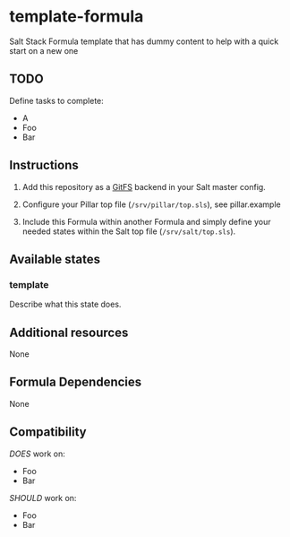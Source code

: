 # template-formula

Salt Stack Formula template that has dummy content to help with a quick start on a new one

## TODO

Define tasks to complete:

* A
* Foo
* Bar

## Instructions

1. Add this repository as a [GitFS](http://docs.saltstack.com/topics/tutorials/gitfs.html) backend in your Salt master config.

2. Configure your Pillar top file (`/srv/pillar/top.sls`), see pillar.example

3. Include this Formula within another Formula and simply define your needed states within the Salt top file (`/srv/salt/top.sls`).

## Available states

### template

Describe what this state does.

## Additional resources

None

## Formula Dependencies

None

## Compatibility

*DOES* work on:

* Foo
* Bar

*SHOULD* work on:

* Foo
* Bar
